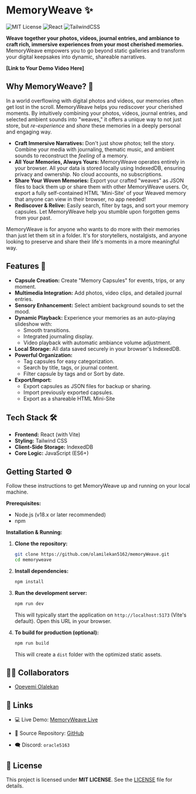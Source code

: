 # MemoryWeave ✨

![MIT License](https://img.shields.io/badge/license-MIT-blue.svg)
![React](https://img.shields.io/badge/built%20with-React-61DAFB)
![TailwindCSS](https://img.shields.io/badge/styled%20with-TailwindCSS-38B2AC)

**Weave together your photos, videos, journal entries, and ambiance to craft rich, immersive experiences from your most cherished memories.** MemoryWeave empowers you to go beyond static galleries and transform your digital keepsakes into dynamic, shareable narratives.

**[Link to Your Demo Video Here]**

## Why MemoryWeave? 🤔

In a world overflowing with digital photos and videos, our memories often get lost in the scroll. MemoryWeave helps you rediscover your cherished moments. By intuitively combining your photos, videos, journal entries, and selected ambient sounds into "weaves," it offers a unique way to not just store, but _re-experience_ and _share_ these memories in a deeply personal and engaging way.

- **Craft Immersive Narratives:** Don't just show photos; tell the story. Combine your media with journaling, thematic music, and ambient sounds to reconstruct the _feeling_ of a memory.
- **All Your Memories, Always Yours:** MemoryWeave operates entirely in your browser. All your data is stored locally using IndexedDB, ensuring privacy and ownership. No cloud accounts, no subscriptions.
- **Share Your Woven Memories:** Export your crafted "weaves" as JSON files to back them up or share them with other MemoryWeave users. Or, export a fully self-contained HTML 'Mini-Site' of your Weaved memory that anyone can view in their browser, no app needed!
- **Rediscover & Relive:** Easily search, filter by tags, and sort your memory capsules. Let MemoryWeave help you stumble upon forgotten gems from your past.

MemoryWeave is for anyone who wants to do more with their memories than just let them sit in a folder. It's for storytellers, nostalgists, and anyone looking to preserve and share their life's moments in a more meaningful way.

## Features 🚀

- **Capsule Creation:** Create "Memory Capsules" for events, trips, or any moment.
- **Multimedia Integration:** Add photos, video clips, and detailed journal entries.
- **Sensory Enhancement:** Select ambient background sounds to set the mood.
- **Dynamic Playback:** Experience your memories as an auto-playing slideshow with:
  - Smooth transitions.
  - Integrated journaling display.
  - Video playback with automatic ambiance volume adjustment.
- **Local Storage:** All data saved securely in your browser's IndexedDB.
- **Powerful Organization:**
  - Tag capsules for easy categorization.
  - Search by title, tags, or journal content.
  - Filter capsule by tags and or Sort by date.
- **Export/Import:**
  - Export capsules as JSON files for backup or sharing.
  - Import previously exported capsules.
  - Export as a shareable HTML Mini-Site

## Tech Stack 🛠️

- **Frontend:** React (with Vite)
- **Styling:** Tailwind CSS
- **Client-Side Storage:** IndexedDB
- **Core Logic:** JavaScript (ES6+)

## Getting Started ⚙️

Follow these instructions to get MemoryWeave up and running on your local machine.

**Prerequisites:**

- Node.js (v18.x or later recommended)
- npm

**Installation & Running:**

1.  **Clone the repository:**

    ```bash
    git clone https://github.com/olamilekan5162/memoryWeave.git
    cd memoryweave
    ```

2.  **Install dependencies:**

    ```bash
    npm install
    ```

3.  **Run the development server:**

    ```bash
    npm run dev
    ```

    This will typically start the application on `http://localhost:5173` (Vite's default). Open this URL in your browser.

4.  **To build for production (optional):**
    ```bash
    npm run build
    ```
    This will create a `dist` folder with the optimized static assets.

## 🧑‍💻 Collaborators

- [Opeyemi Olalekan](https://github.com/olamilekan5162)

## 🔗 Links

- 💻 Live Demo: [MemoryWeave Live](https://memory-weave.vercel.app/)

- 📁 Source Repository: [GitHub](https://github.com/olamilekan5162/memoryWeave)

- 🗨️ Discord: `oracle5163`

## 📄 License

This project is licensed under **MIT LICENSE**. See the [LICENSE](LICENSE) file for details.
